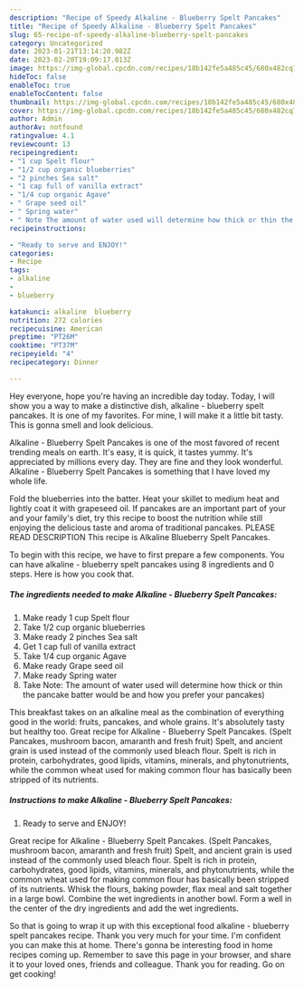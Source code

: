 ```yaml
---
description: "Recipe of Speedy Alkaline - Blueberry Spelt Pancakes"
title: "Recipe of Speedy Alkaline - Blueberry Spelt Pancakes"
slug: 65-recipe-of-speedy-alkaline-blueberry-spelt-pancakes
category: Uncategorized
date: 2023-01-21T13:14:20.982Z
date: 2023-02-20T19:09:17.013Z
image: https://img-global.cpcdn.com/recipes/18b142fe5a485c45/680x482cq70/alkaline-blueberry-spelt-pancakes-recipe-main-photo.jpg
hideToc: false
enableToc: true
enableTocContent: false
thumbnail: https://img-global.cpcdn.com/recipes/18b142fe5a485c45/680x482cq70/alkaline-blueberry-spelt-pancakes-recipe-main-photo.jpg
cover: https://img-global.cpcdn.com/recipes/18b142fe5a485c45/680x482cq70/alkaline-blueberry-spelt-pancakes-recipe-main-photo.jpg
author: Admin
authorAv: notfound
ratingvalue: 4.1
reviewcount: 13
recipeingredient:
- "1 cup Spelt flour"
- "1/2 cup organic blueberries"
- "2 pinches Sea salt"
- "1 cap full of vanilla extract"
- "1/4 cup organic Agave"
- " Grape seed oil"
- " Spring water"
- " Note The amount of water used will determine how thick or thin the pancake batter would be and how you prefer your pancakes"
recipeinstructions:

- "Ready to serve and ENJOY!"
categories:
- Recipe
tags:
- alkaline
- 
- blueberry

katakunci: alkaline  blueberry 
nutrition: 272 calories
recipecuisine: American
preptime: "PT26M"
cooktime: "PT37M"
recipeyield: "4"
recipecategory: Dinner

---
```



Hey everyone, hope you're having an incredible day today. Today, I will show you a way to make a distinctive dish, alkaline - blueberry spelt pancakes. It is one of my favorites. For mine, I will make it a little bit tasty. This is gonna smell and look delicious.

Alkaline - Blueberry Spelt Pancakes is one of the most favored of recent trending meals on earth. It's easy, it is quick, it tastes yummy. It's appreciated by millions every day. They are fine and they look wonderful. Alkaline - Blueberry Spelt Pancakes is something that I have loved my whole life.

Fold the blueberries into the batter. Heat your skillet to medium heat and lightly coat it with grapeseed oil. If pancakes are an important part of your and your family&#39;s diet, try this recipe to boost the nutrition while still enjoying the delicious taste and aroma of traditional pancakes. PLEASE READ DESCRIPTION This recipe is Alkaline Blueberry Spelt Pancakes.


To begin with this recipe, we have to first prepare a few components. You can have alkaline - blueberry spelt pancakes using 8 ingredients and 0 steps. Here is how you cook that.

<!--inarticleads1-->

##### The ingredients needed to make Alkaline - Blueberry Spelt Pancakes:

1. Make ready 1 cup Spelt flour
1. Take 1/2 cup organic blueberries
1. Make ready 2 pinches Sea salt
1. Get 1 cap full of vanilla extract
1. Take 1/4 cup organic Agave
1. Make ready  Grape seed oil
1. Make ready  Spring water
1. Take  Note: The amount of water used will determine how thick or thin the pancake batter would be and how you prefer your pancakes)


This breakfast takes on an alkaline meal as the combination of everything good in the world: fruits, pancakes, and whole grains. It&#39;s absolutely tasty but healthy too. Great recipe for Alkaline - Blueberry Spelt Pancakes. (Spelt Pancakes, mushroom bacon, amaranth and fresh fruit) Spelt, and ancient grain is used instead of the commonly used bleach flour. Spelt is rich in protein, carbohydrates, good lipids, vitamins, minerals, and phytonutrients, while the common wheat used for making common flour has basically been stripped of its nutrients. 

<!--inarticleads2-->

##### Instructions to make Alkaline - Blueberry Spelt Pancakes:


1. Ready to serve and ENJOY!

Great recipe for Alkaline - Blueberry Spelt Pancakes. (Spelt Pancakes, mushroom bacon, amaranth and fresh fruit) Spelt, and ancient grain is used instead of the commonly used bleach flour. Spelt is rich in protein, carbohydrates, good lipids, vitamins, minerals, and phytonutrients, while the common wheat used for making common flour has basically been stripped of its nutrients. Whisk the flours, baking powder, flax meal and salt together in a large bowl. Combine the wet ingredients in another bowl. Form a well in the center of the dry ingredients and add the wet ingredients. 

So that is going to wrap it up with this exceptional food alkaline - blueberry spelt pancakes recipe. Thank you very much for your time. I'm confident you can make this at home. There's gonna be interesting food in home recipes coming up. Remember to save this page in your browser, and share it to your loved ones, friends and colleague. Thank you for reading. Go on get cooking!

